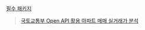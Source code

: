 [필수 패키지](https://gist.github.com/heuiy/9e3653165d2562288480e136c9b0100b)

> [국토교통부 Open API 활용 아파트 매매 실거래가 분석](https://colab.research.google.com/drive/1pwbE6Jkahti9RHAGU0Ex8VWWRgcd4vkF)
